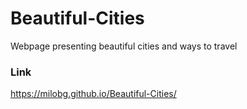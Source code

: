 # Beautiful-Cities
Webpage presenting beautiful cities and ways to travel

### Link
https://milobg.github.io/Beautiful-Cities/
